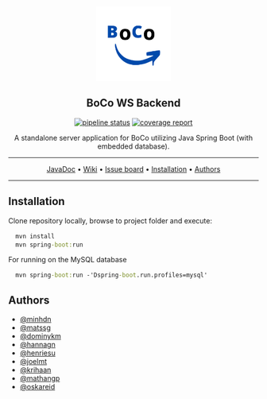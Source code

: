 <p align="center"><a href="https://gitlab.stud.idi.ntnu.no/idatt2106_2022_08/backend"><img src="assets/logo.svg" width="150"></a></p> 
<h2 align="center"><b>BoCo WS Backend</b></h2>

<p align="center">
  <a href="https://gitlab.stud.idi.ntnu.no/idatt2106_2022_08/backend/-/commits/main"><img alt="pipeline status" src="https://gitlab.stud.idi.ntnu.no/idatt2106_2022_08/backend/badges/main/pipeline.svg" /></a>
  <a href="https://gitlab.stud.idi.ntnu.no/idatt2106_2022_08/backend/-/commits/main"><img alt="coverage report" src="https://gitlab.stud.idi.ntnu.no/idatt2106_2022_08/backend/badges/main/coverage.svg" /></a> 
</p>

<p align="center">A standalone server application for BoCo utilizing Java Spring Boot (with embedded database).</p>

<hr>
<p align="center">
  <a href="http://idatt2106_2022_08.pages.stud.idi.ntnu.no/backend/allpackages-index.html">JavaDoc</a>
  &bull; <a href="https://gitlab.stud.idi.ntnu.no/idatt2106_2022_08/frontend/-/wikis/home">Wiki</a> 
  &bull; <a href="https://gitlab.stud.idi.ntnu.no/idatt2106_2022_08/backend/-/boards">Issue board</a>
  &bull; <a href="#installation">Installation</a> 
  &bull; <a href="#authors">Authors</a> 
</p>
<hr>

## Installation

Clone repository locally, browse to project folder and execute:

```cmd
  mvn install
  mvn spring-boot:run
```
For running on the MySQL database
```cmd
  mvn spring-boot:run -'Dspring-boot.run.profiles=mysql'
```

## Authors

- [@minhdn](https://gitlab.stud.idi.ntnu.no/minhdn)
- [@matssg](https://gitlab.stud.idi.ntnu.no/matssg)
- [@dominykm](https://gitlab.stud.idi.ntnu.no/dominykm)
- [@hannagn](https://gitlab.stud.idi.ntnu.no/hannagn)
- [@henriesu](https://gitlab.stud.idi.ntnu.no/henriesu)
- [@joelmt](https://gitlab.stud.idi.ntnu.no/joelmt)
- [@krihaan](https://gitlab.stud.idi.ntnu.no/krihaan)
- [@mathangp](https://gitlab.stud.idi.ntnu.no/mathangp)
- [@oskareid](https://gitlab.stud.idi.ntnu.no/oskareid)


